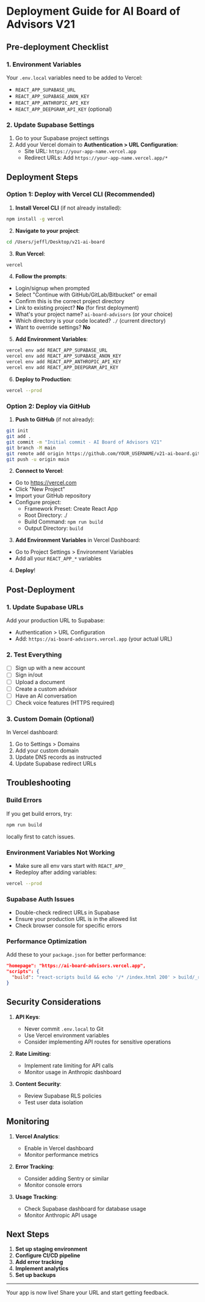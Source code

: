# Deployment Guide for AI Board of Advisors V21

## Pre-deployment Checklist

### 1. Environment Variables
Your `.env.local` variables need to be added to Vercel:
- `REACT_APP_SUPABASE_URL`
- `REACT_APP_SUPABASE_ANON_KEY`
- `REACT_APP_ANTHROPIC_API_KEY`
- `REACT_APP_DEEPGRAM_API_KEY` (optional)

### 2. Update Supabase Settings
1. Go to your Supabase project settings
2. Add your Vercel domain to **Authentication > URL Configuration**:
   - Site URL: `https://your-app-name.vercel.app`
   - Redirect URLs: Add `https://your-app-name.vercel.app/*`

## Deployment Steps

### Option 1: Deploy with Vercel CLI (Recommended)

1. **Install Vercel CLI** (if not already installed):
```bash
npm install -g vercel
```

2. **Navigate to your project**:
```bash
cd /Users/jeffl/Desktop/v21-ai-board
```

3. **Run Vercel**:
```bash
vercel
```

4. **Follow the prompts**:
- Login/signup when prompted
- Select "Continue with GitHub/GitLab/Bitbucket" or email
- Confirm this is the correct project directory
- Link to existing project? **No** (for first deployment)
- What's your project name? `ai-board-advisors` (or your choice)
- Which directory is your code located? `./` (current directory)
- Want to override settings? **No**

5. **Add Environment Variables**:
```bash
vercel env add REACT_APP_SUPABASE_URL
vercel env add REACT_APP_SUPABASE_ANON_KEY
vercel env add REACT_APP_ANTHROPIC_API_KEY
vercel env add REACT_APP_DEEPGRAM_API_KEY
```

6. **Deploy to Production**:
```bash
vercel --prod
```

### Option 2: Deploy via GitHub

1. **Push to GitHub** (if not already):
```bash
git init
git add .
git commit -m "Initial commit - AI Board of Advisors V21"
git branch -M main
git remote add origin https://github.com/YOUR_USERNAME/v21-ai-board.git
git push -u origin main
```

2. **Connect to Vercel**:
- Go to https://vercel.com
- Click "New Project"
- Import your GitHub repository
- Configure project:
  - Framework Preset: Create React App
  - Root Directory: ./
  - Build Command: `npm run build`
  - Output Directory: `build`

3. **Add Environment Variables** in Vercel Dashboard:
- Go to Project Settings > Environment Variables
- Add all your `REACT_APP_*` variables

4. **Deploy**!

## Post-Deployment

### 1. Update Supabase URLs
Add your production URL to Supabase:
- Authentication > URL Configuration
- Add: `https://ai-board-advisors.vercel.app` (your actual URL)

### 2. Test Everything
- [ ] Sign up with a new account
- [ ] Sign in/out
- [ ] Upload a document
- [ ] Create a custom advisor
- [ ] Have an AI conversation
- [ ] Check voice features (HTTPS required)

### 3. Custom Domain (Optional)
In Vercel dashboard:
1. Go to Settings > Domains
2. Add your custom domain
3. Update DNS records as instructed
4. Update Supabase redirect URLs

## Troubleshooting

### Build Errors
If you get build errors, try:
```bash
npm run build
```
locally first to catch issues.

### Environment Variables Not Working
- Make sure all env vars start with `REACT_APP_`
- Redeploy after adding variables:
```bash
vercel --prod
```

### Supabase Auth Issues
- Double-check redirect URLs in Supabase
- Ensure your production URL is in the allowed list
- Check browser console for specific errors

### Performance Optimization
Add these to your `package.json` for better performance:
```json
"homepage": "https://ai-board-advisors.vercel.app",
"scripts": {
  "build": "react-scripts build && echo '/* /index.html 200' > build/_redirects"
}
```

## Security Considerations

1. **API Keys**: 
   - Never commit `.env.local` to Git
   - Use Vercel environment variables
   - Consider implementing API routes for sensitive operations

2. **Rate Limiting**:
   - Implement rate limiting for API calls
   - Monitor usage in Anthropic dashboard

3. **Content Security**:
   - Review Supabase RLS policies
   - Test user data isolation

## Monitoring

1. **Vercel Analytics**:
   - Enable in Vercel dashboard
   - Monitor performance metrics

2. **Error Tracking**:
   - Consider adding Sentry or similar
   - Monitor console errors

3. **Usage Tracking**:
   - Check Supabase dashboard for database usage
   - Monitor Anthropic API usage

## Next Steps

1. **Set up staging environment**
2. **Configure CI/CD pipeline**
3. **Add error tracking**
4. **Implement analytics**
5. **Set up backups**

---

Your app is now live! Share your URL and start getting feedback.